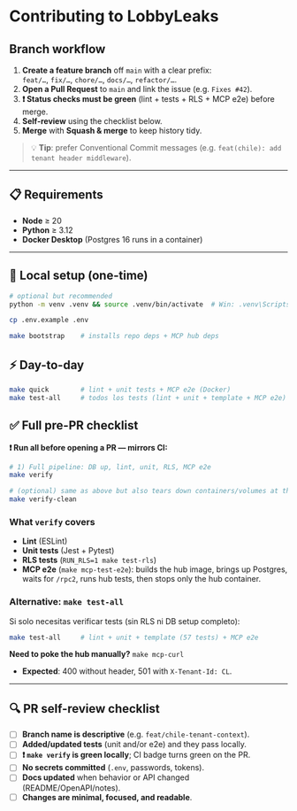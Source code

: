 # Contributing to LobbyLeaks

## Branch workflow

1. **Create a feature branch** off `main` with a clear prefix:  
   `feat/…`, `fix/…`, `chore/…`, `docs/…`, `refactor/…`.
2. **Open a Pull Request** to `main` and link the issue (e.g. `Fixes #42`).
3. **❗ Status checks must be green** (lint + tests + RLS + MCP e2e) before merge.
4. **Self-review** using the checklist below.
5. **Merge** with **Squash & merge** to keep history tidy.

> 💡 **Tip**: prefer Conventional Commit messages (e.g. `feat(chile): add tenant header middleware`).

---

## 📋 Requirements

- **Node** ≥ 20  
- **Python** ≥ 3.12  
- **Docker Desktop** (Postgres 16 runs in a container)

---

## 🚀 Local setup (one-time)

```bash
# optional but recommended
python -m venv .venv && source .venv/bin/activate  # Win: .venv\Scripts\activate

cp .env.example .env

make bootstrap    # installs repo deps + MCP hub deps
```

## ⚡ Day-to-day

```bash
make quick        # lint + unit tests + MCP e2e (Docker)
make test-all     # todos los tests (lint + unit + template + MCP e2e)
```

## ✅ Full pre-PR checklist

**❗ Run all before opening a PR — mirrors CI:**

```bash
# 1) Full pipeline: DB up, lint, unit, RLS, MCP e2e
make verify

# (optional) same as above but also tears down containers/volumes at the end
make verify-clean
```

### What `verify` covers

- **Lint** (ESLint)
- **Unit tests** (Jest + Pytest)
- **RLS tests** (`RUN_RLS=1 make test-rls`)
- **MCP e2e** (`make mcp-test-e2e`): builds the hub image, brings up Postgres, waits for `/rpc2`, runs hub tests, then stops only the hub container.

### Alternative: `make test-all`

Si solo necesitas verificar tests (sin RLS ni DB setup completo):

```bash
make test-all     # lint + unit + template (57 tests) + MCP e2e
```

**Need to poke the hub manually?** `make mcp-curl`
- **Expected**: 400 without header, 501 with `X-Tenant-Id: CL`.

---

## 🔍 PR self-review checklist

- [ ] **Branch name is descriptive** (e.g. `feat/chile-tenant-context`).
- [ ] **Added/updated tests** (unit and/or e2e) and they pass locally.
- [ ] **❗ `make verify` is green locally**; CI badge turns green on the PR.
- [ ] **No secrets committed** (`.env`, passwords, tokens).
- [ ] **Docs updated** when behavior or API changed (README/OpenAPI/notes).
- [ ] **Changes are minimal, focused, and readable**.